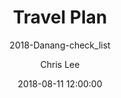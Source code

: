 ---
title:  "Travel Plan"
subtitle: "2018-Danang-check_list"
author: "Chris Lee"
avatar: "img/authors/profile.png"
image: "img/hoian.png"
date:   2018-08-11 12:00:00
categories : Travel_Plan
---